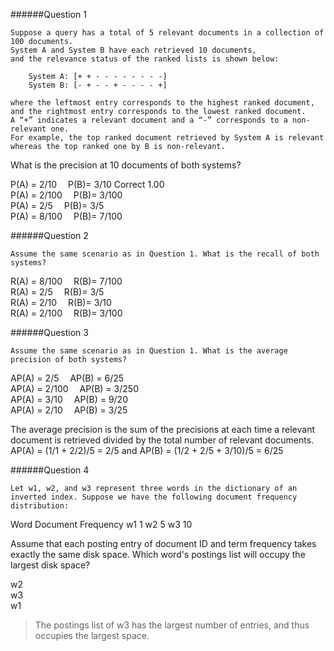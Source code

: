 

######Question 1
```
Suppose a query has a total of 5 relevant documents in a collection of 100 documents. 
System A and System B have each retrieved 10 documents, 
and the relevance status of the ranked lists is shown below: 

	System A: [+ + - - - - - - - -]
	System B: [- + - - + - - - - +]

where the leftmost entry corresponds to the highest ranked document, 
and the rightmost entry corresponds to the lowest ranked document. 
A “+” indicates a relevant document and a “-” corresponds to a non-relevant one. 
For example, the top ranked document retrieved by System A is relevant whereas the top ranked one by B is non-relevant. 
```
What is the precision at 10 documents of both systems?

P(A) = 2/10 	P(B)= 3/10	Correct	1.00	
P(A) = 2/100 	P(B)= 3/100			
P(A) = 2/5 	P(B)= 3/5			
P(A) = 8/100 	P(B)= 7/100

######Question 2
```
Assume the same scenario as in Question 1. What is the recall of both systems?
```
R(A) = 8/100 	R(B)= 7/100			
R(A) = 2/5 	R(B)= 3/5			
R(A) = 2/10 	R(B)= 3/10		
R(A) = 2/100 	R(B)= 3/100


######Question 3
```
Assume the same scenario as in Question 1. What is the average precision of both systems?
```
AP(A) = 2/5 	AP(B) = 6/25			
AP(A) = 2/100 	AP(B) = 3/250			
AP(A) = 3/10 	AP(B) = 9/20			
AP(A) = 2/10 	AP(B) = 3/25

The average precision is the sum of the precisions at each time a relevant document is retrieved divided by the total number of relevant documents. AP(A) = (1/1 + 2/2)/5 = 2/5 and AP(B) = (1/2 + 2/5 + 3/10)/5 = 6/25

######Question 4
```
Let w1, w2, and w3 represent three words in the dictionary of an inverted index. Suppose we have the following document frequency distribution: 
```
Word	Document Frequency
w1	1
w2	5
w3	10

Assume that each posting entry of document ID and term frequency takes exactly the same disk space. Which word's postings list will occupy the largest disk space?

w2			
w3		
w1
> The postings list of w3 has the largest number of entries, and thus occupies the largest space.
